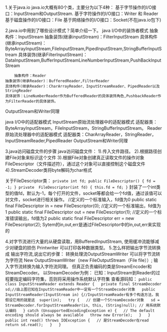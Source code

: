 1.关于java.io
java.io大概有80个类，主要分为以下4种：
基于字节操作的I/O接口：InputStream和OutputStream.
基于字符操作的I/O接口：Writer 和 Reader
基于磁盘操作的I/O接口：File
基于网络操作的I/O接口：Socket(不在java.io包下)

2.java.io中用到了哪些设计模式？简单介绍一下。
java I/O中的装饰者模式
        抽象构件：InputStream 
	抽象装饰(继承inputStream)：FilterInputStream
	具体构件(继承inputStream)：ByteArrayInputStream,FileInputStream,PipedInputStream,StringBufferInputStream
	具体装饰(继承FilterInputStream)：DataInputStream,BufferInputStreamLineNumberInputStream,PushBackInputStream

        抽象构件：Reader
	抽象装饰(继承Reader)：BufferedReader,FilterReader
	具体构件(继承Reader)：CharArrayReader、InputStreamReader、PipedReader以及StringReader
	具体装饰：LineNumberReader作为BufferedReader的具体装饰角色,PushbackReader作为FilterReader的具体装饰。
OutputStream和Writer同理

java I/O中的适配器模式
        InputStream原始流处理器中的适配器模式 
        适配器类：ByteArrayInputStream，FileInputStream，StringBufferInputStream。
        Reader原始流处理器中的适配器模式
         适配器类：CharArrayReader，StringReader，InputStreamReader,PipedReader
OutputStream和Writer同理

3.java访问磁盘文件的步骤
java访问磁盘文件：
1).传入文件路径。
2).根据路径创建File对象来标识这个文件
3).根据File对象创建真正读取文件的操作对象FileDescriptor（文件描述符），通过这个对象可以直接控制这个磁盘文件
4).StreamDecoder类将byte解码为char格式

关于FileDescriptor类：
`private int fd;
public FileDescriptor() {
        fd = -1;
    }
private  FileDescriptor(int fd) {
        this.fd = fd;
    }`
封装了一个int类型的值fd，默认为-1，每个打开的文件，socket等都会给一个fd值，通过该值可以对文件，socket进行相关操作。
 //定义的一个标准输入，fd值为0
public static final FileDescriptor in = new FileDescriptor(0);
//定义的一个标准输出，fd值为1
public static final FileDescriptor out = new FileDescriptor(1);
//定义的一个标准错误输出，fd值为2
public static final FileDescriptor err = new FileDescriptor(2);
Sytem的in,out,err是通过FileDescriptor中的in,out,err来实现的

4.对字节流进行大量的从硬盘读取，用BufferedInputStream, 使用缓冲流能够减少对硬盘的损伤
Printwriter 可以打印各种数据类型。
5.怎么样把输出字节流转换成 输出字符流,说出它的步骤： 
   转换处理流OutputStreamWriter 可以将字节流转为字符流 New OutputStreamWriter（new FileOutputStream（File file））;
    输入字节流转换为输入字符流同理。
   但真正负责编码的类是StreamEncoder和StreamDecoder。
   以StreamDecoder为例：
   已知：InputStream到Reader的过程要指定编码字符集，否则将采用操作系统默认字符集
查看源码知：
`public class InputStreamReader extends Reader {  
     private final StreamDecoder sd;//由上图已知在InputStreamReader中一定有一个StreamDecoder对象  
     public InputStreamReader(InputStream in) {//InputStreamReader有多个构造方法，我假设它用的就是这 
         super(in);  
         try {  
               // 创建一个StreamDecoder对象  
             sd = StreamDecoder.forInputStreamReader(in, this, (String)null); // 用系统默认编码  
         } catch (UnsupportedEncodingException e) {  
             // The default encoding should always be available  
             throw new Error(e);  
         }  
     }  
     public int read() throws IOException {  
         // 是StreamDecoder在read  
         return sd.read();  
     }  
 }  
`
